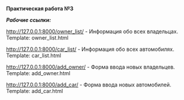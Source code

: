 **Практическая работа №3**

***Рабочие ссылки:***

http://127.0.0.1:8000/owner_list/ - Информация обо всех владельцах. Template: owner_list.html

http://127.0.0.1:8000/car_list/ - Информация обо всех автомобилях. Template: car_list.html

http://127.0.0.1:8000/add_owner/ - Форма ввода новых владельцев. Template: add_owner.html

http://127.0.0.1:8000/add_car/ - Форма ввода новых автомобилей. Template: add_car.html
